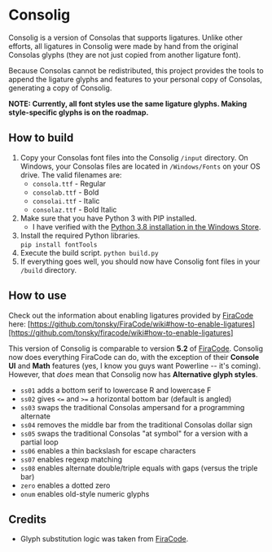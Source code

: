 # Consolig

Consolig is a version of Consolas that supports ligatures. Unlike other efforts, all ligatures in Consolig were made by hand from the original Consolas glyphs (they are not just copied from another ligature font).

Because Consolas cannot be redistributed, this project provides the tools to append the ligature glyphs and features to your personal copy of Consolas, generating a copy of Consolig.

**NOTE: Currently, all font styles use the same ligature glyphs. Making style-specific glyphs is on the roadmap.**

## How to build

1. Copy your Consolas font files into the Consolig `/input` directory. On Windows, your Consolas files are located in `/Windows/Fonts` on your OS drive. The valid filenames are:
   - `consola.ttf` - Regular
   - `consolab.ttf` - Bold
   - `consolai.ttf` - Italic
   - `consolaz.ttf` - Bold Italic
2. Make sure that you have Python 3 with PIP installed.
   - I have verified with the [Python 3.8 installation in the Windows Store](https://www.microsoft.com/store/productId/9MSSZTT1N39L).
3. Install the required Python libraries.<br>
   `pip install fontTools`
4. Execute the build script.
   `python build.py`
5. If everything goes well, you should now have Consolig font files in your `/build` directory.

## How to use

Check out the information about enabling ligatures provided by [FiraCode](https://github.com/tonsky/FiraCode) here:
[https://github.com/tonsky/FiraCode/wiki#how-to-enable-ligatures][https://github.com/tonsky/firacode/wiki#how-to-enable-ligatures]

This version of Consolig is comparable to version **5.2** of [FiraCode](https://github.com/tonsky/FiraCode). Consolig now does everything FiraCode can do, with the exception of their **Console UI** and **Math** features (yes, I know you guys want Powerline -- it's coming). However, that _does_ mean that Consolig now has **Alternative glyph styles**.

- `ss01` adds a bottom serif to lowercase R and lowercase F
- `ss02` gives `<=` and `>=` a horizontal bottom bar (default is angled)
- `ss03` swaps the traditional Consolas ampersand for a programming alternate
- `ss04` removes the middle bar from the traditional Consolas dollar sign
- `ss05` swaps the traditional Consolas "at symbol" for a version with a partial loop
- `ss06` enables a thin backslash for escape characters
- `ss07` enables regexp matching
- `ss08` enables alternate double/triple equals with gaps (versus the triple bar)
- `zero` enables a dotted zero
- `onum` enables old-style numeric glyphs

## Credits

- Glyph substitution logic was taken from [FiraCode](https://github.com/tonsky/FiraCode).
